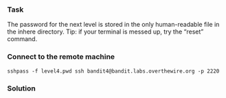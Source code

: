 ### Task

The password for the next level is stored in the only human-readable file in the inhere directory. Tip: if your terminal is messed up, try the “reset” command.

### Connect to the remote machine

```
sshpass -f level4.pwd ssh bandit4@bandit.labs.overthewire.org -p 2220
```

### Solution
